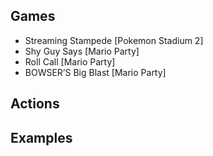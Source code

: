 ## Games
- Streaming Stampede [Pokemon Stadium 2]
- Shy Guy Says [Mario Party]
- Roll Call [Mario Party]
- BOWSER’S Big Blast [Mario Party]

## Actions
## Examples
